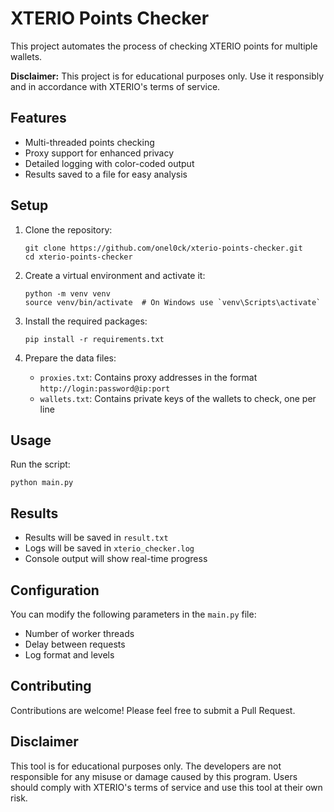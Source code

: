 # XTERIO Points Checker

This project automates the process of checking XTERIO points for multiple wallets.

**Disclaimer:** This project is for educational purposes only. Use it responsibly and in accordance with XTERIO's terms of service.

## Features

- Multi-threaded points checking
- Proxy support for enhanced privacy
- Detailed logging with color-coded output
- Results saved to a file for easy analysis

## Setup

1. Clone the repository:
   ```
   git clone https://github.com/onel0ck/xterio-points-checker.git
   cd xterio-points-checker
   ```

2. Create a virtual environment and activate it:
   ```
   python -m venv venv
   source venv/bin/activate  # On Windows use `venv\Scripts\activate`
   ```

3. Install the required packages:
   ```
   pip install -r requirements.txt
   ```

4. Prepare the data files:
   - `proxies.txt`: Contains proxy addresses in the format `http://login:password@ip:port`
   - `wallets.txt`: Contains private keys of the wallets to check, one per line

## Usage

Run the script:
```
python main.py
```

## Results

- Results will be saved in `result.txt`
- Logs will be saved in `xterio_checker.log`
- Console output will show real-time progress

## Configuration

You can modify the following parameters in the `main.py` file:
- Number of worker threads
- Delay between requests
- Log format and levels

## Contributing

Contributions are welcome! Please feel free to submit a Pull Request.

## Disclaimer

This tool is for educational purposes only. The developers are not responsible for any misuse or damage caused by this program. Users should comply with XTERIO's terms of service and use this tool at their own risk.
